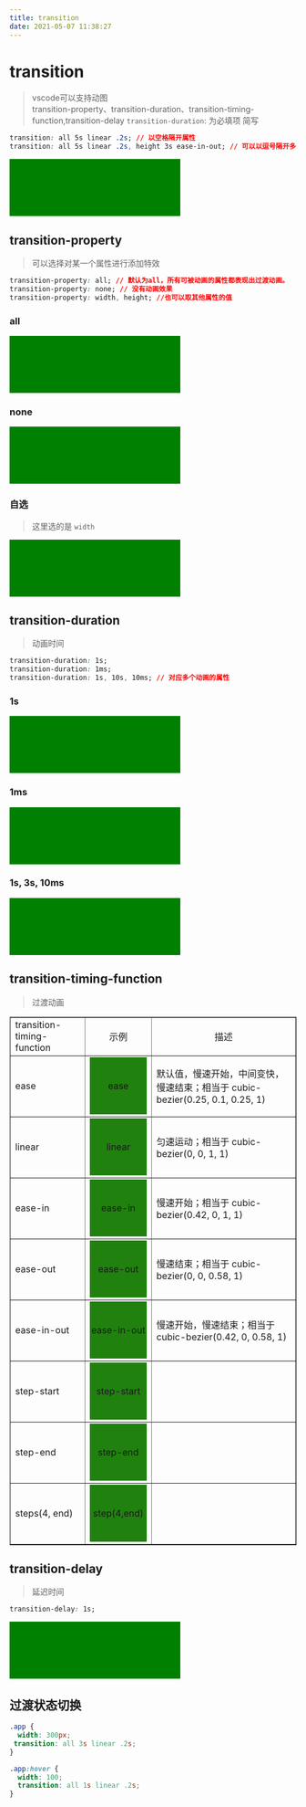 ```yaml
---
title: transition
date: 2021-05-07 11:38:27
---
```


# transition
> vscode可以支持动图  
> transition-property、transition-duration、transition-timing-function,transition-delay
> `transition-duration`: 为必填项
简写
```css
transition: all 5s linear .2s; // 以空格隔开属性
transition: all 5s linear .2s, height 3s ease-in-out; // 可以以逗号隔开多个过渡。
```

<div>
	<style>	
	.test1{
		width: 300px;
		height: 100px;
		background: green;
		transition: all 2s linear .2s;
	}
	.test1:hover{
		width: 250px;
		height: 50px;
		background: #ff85c0;
	}
	</style>
	<div class="test1"></div>
</div>


## transition-property
> 可以选择对某一个属性进行添加特效
```css
transition-property: all; // 默认为all，所有可被动画的属性都表现出过渡动画。
transition-property: none; // 没有动画效果
transition-property: width, height; //也可以取其他属性的值
```

### all

<div>
	<style>	
	.test2{
		width: 300px;
		height: 100px;
		background: green;
		transition: all 2s linear .2s;
	}
	.test2:hover{
		width: 250px;	
		height: 50px;
		background: #ff85c0;
	}
	</style>
	<div class="test2"></div>
</div>

### none

<div>
	<style>	
	.test3{
		width: 300px;
		height: 100px;
		background: green;
		transition: none 2s linear .2s;
	}
	.test3:hover{
		width: 250px;	
		height: 50px;
		background: #ff85c0;
	}
	</style>
	<div class="test3"></div>
</div>

### 自选
> 这里选的是 `width`

<div>
	<style>	
	.test4{
		width: 300px;
		height: 100px;
		background: green;
		transition: width 2s linear .2s;
	}
	.test4:hover{
		width: 250px;	
		height: 50px;
		background: #ff85c0;
	}
	</style>
	<div class="test4"></div>
</div>

## transition-duration
> 动画时间
```css
transition-duration: 1s;
transition-duration: 1ms;
transition-duration: 1s, 10s, 10ms; // 对应多个动画的属性
```

### 1s
<div>
	<style>	
	.test5{
		width: 300px;
		height: 100px;
		background: green;
		transition: all 1s linear .2s;
	}
	.test5:hover{
		width: 250px;	
		height: 50px;
		background: #ff85c0;
	}
	</style>
	<div class="test5"></div>
</div>

### 1ms

<div>
	<style>	
	.test7{
		width: 300px;
		height: 100px;
		background: green;
		transition: all 1ms linear .2s;
	}
	.test7:hover{
		width: 250px;
		heigth: 50px;
		background: #ff85c0;
	}
	</style>
	<div class="test7"></div>
</div>

### 1s, 3s, 10ms

<div>
	<style>	
	.test6{
		width: 300px;
		height: 100px;
		background: green;
		margin-left:0;
		/* transition: all 1ms linear .2s; */
		transition-property:width,margin-left,background;
		transition-duration: 1s, 3s, 10ms;
		transition-timing-function: linear;
		transition-delay: .2s;
	}
	.test6:hover{
		width: 250px;
		heigth: 50px;
		margin-left: 10px;
		background: #ff85c0;
	}
	</style>
	<div class="test6"></div>
</div>

## transition-timing-function

> 过渡动画

<div>
<style>
	:root{
		--w-before: 100px;
		--w-after: 50px;
		--h-before: 100px;
		--h-after: 50px;
		--bg-before: #20810f;
		--bg-after: #ff85c0;
	}
	table{ width:100%; }
	.t-center{ text-align:center;}
	.ttf{
		width: var(--w-before);
		height: var(--h-before);
		background: var(--bg-before);
		/* transition: all 2s linear .2s; */
		transition-property:width,height,background;
		transition-duration: 1s, 3s, 10ms;
		transition-timing-function: var(--ttf);
		transition-delay: .2s;
		display:flex;
		justify-content:center;
		align-items:center;
	}
	.ttf:hover{
		width: var(--w-after);
		height: var(--h-after);
		background: var(--bg-after);
	}
</style>
<table border="1">
	<tr>
		<td>transition-timing-function</td>
		<td class="t-center">示例</td>
		<td class="t-center">描述</td>
	</tr>
	<tr>
		<td>ease</td>  
		<td><div class="ttf" style="--ttf:ease;">ease</div></td>
		<td>默认值，慢速开始，中间变快，慢速结束；相当于 cubic-bezier(0.25, 0.1, 0.25, 1)</td>
	</tr>
	<tr>
		<td>linear</td> 
		<td><div class="ttf" style="--ttf:linear;">linear</div></td>
		<td>匀速运动；相当于 cubic-bezier(0, 0, 1, 1)</td>
	</tr>
	<tr>
		<td>ease-in</td> 
		<td><div class="ttf" style="--ttf:ease-in;">ease-in</div></td>
		<td>慢速开始；相当于 cubic-bezier(0.42, 0, 1, 1)</td>
	</tr>
	<tr>
		<td>ease-out</td> 
		<td><div class="ttf" style="--ttf:ease-out;">ease-out</div></td>
		<td>慢速结束；相当于 cubic-bezier(0, 0, 0.58, 1)</td>
	</tr>
	<tr>
		<td>ease-in-out</td> 
		<td><div class="ttf" style="--ttf:ease-in-out;">ease-in-out</div></td>
		<td>慢速开始，慢速结束；相当于 cubic-bezier(0.42, 0, 0.58, 1)</td>
	</tr>
	<tr>
		<td>step-start</td> 
		<td><div class="ttf" style="--ttf:step-start;">step-start</div></td>
		<td></td>
	</tr>
	<tr>
		<td>step-end</td> 
		<td><div class="ttf" style="--ttf:step-end;">step-end</div></td>
		<td></td>
	</tr>
	<tr>
		<td>steps(4, end)</td> 
		<td><div class="ttf" style="--ttf:step(4,end);">step(4,end)</div></td>
		<td></td>
	</tr>
</table>
</div>


## transition-delay
> 延迟时间
```css
transition-delay: 1s;
```

<div>
	<style>	
	.test41{
		width: 300px;
		height: 100px;
		background: green;
		transition: all 2s linear 1s;
	}
	.test41:hover{
		width: 250px;
		height: 50px;
		background: #ff85c0;
	}
	</style>
	<div class="test41"></div>
</div>



## 过渡状态切换
```css
.app {
  width: 300px;
 transition: all 3s linear .2s;
}

.app:hover {
  width: 100;
  transition: all 1s linear .2s;
}
```
